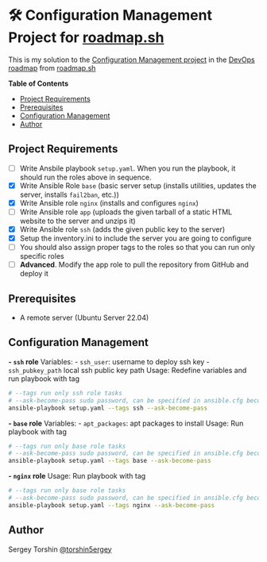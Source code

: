 # 🛠️ Configuration Management Project for [roadmap.sh](https://roadmap.sh/)

This is my solution to the [Configuration Management project](https://roadmap.sh/projects/configuration-management) in the [DevOps roadmap](https://roadmap.sh/devops) from [roadmap.sh](https://roadmap.sh/)

**Table of Contents**
- [Project Requirements](#project-requirements)
- [Prerequisites](#prerequisites)
- [Configuration Management](#configuration-management)
- [Author](#author)

## Project Requirements

- [ ] Write Ansbile playbook `setup.yaml`. When you run the playbook, it should run the roles above in sequence.
- [x] Write Ansible Role `base` (basic server setup (installs utilities, updates the server, installs `fail2ban`, etc.))
- [x] Write Ansible role `nginx` (installs and configures `nginx`)
- [ ] Write Ansible role `app` (uploads the given tarball of a static HTML website to the server and unzips it)
- [x] Write Ansible role `ssh` (adds the given public key to the server)
- [x] Setup the inventory.ini to include the server you are going to configure
- [ ] You should also assign proper tags to the roles so that you can run only specific roles
- [ ] **Advanced**. Modify the app role to pull the repository from GitHub and deploy it

## Prerequisites

- A remote server (Ubuntu Server 22.04)

## Configuration Management

**- `ssh` role**
  Variables:
    - `ssh_user`: username to deploy ssh key
    - `ssh_pubkey_path` local ssh public key path
  Usage:
    Redefine variables and run playbook with tag
```bash
# --tags run only ssh role tasks
# --ask-become-pass sudo password, can be specified in ansible.cfg become_password=password
ansible-playbook setup.yaml --tags ssh --ask-become-pass
```
**- `base` role**
  Variables:
    - `apt_packages`: apt packages to install
  Usage:
    Run playbook with tag
```bash
# --tags run only base role tasks
# --ask-become-pass sudo password, can be specified in ansible.cfg become_password=password
ansible-playbook setup.yaml --tags base --ask-become-pass
```
**- `nginx` role**
  Usage:
    Run playbook with tag
```bash
# --tags run only base role tasks
# --ask-become-pass sudo password, can be specified in ansible.cfg become_password=password
ansible-playbook setup.yaml --tags nginx --ask-become-pass
```

## Author

Sergey Torshin [@torshin5ergey](https://github.com/torshin5ergey)
